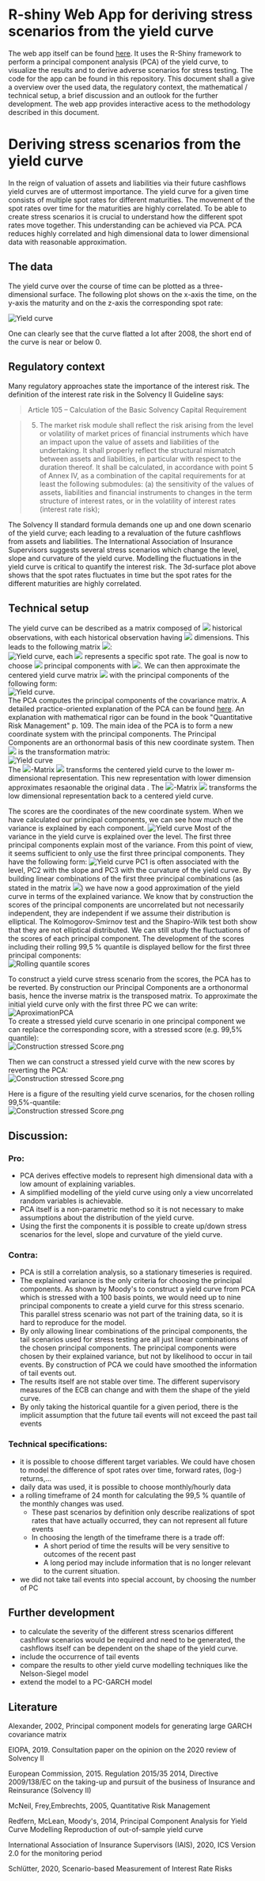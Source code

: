 # R-shiny Web App for deriving stress scenarios from the yield curve
The web app itself can be found [here](https://bt1985.shinyapps.io/ycpca/). It uses the R-Shiny framework to perform a principal component analysis (PCA) of the yield curve, to visualize the results and to derive adverse scenarios for stress testing. The code for the app can be found in this repository. This document shall a give a overview over the used data, the regulatory context, the mathematical / technical setup, a brief discussion and an outlook for the further development. The web app provides interactive acess to the methodology described in this document.

# Deriving stress scenarios from the yield curve
In the reign of valuation of assets and liabilities via their future cashflows yield curves are of uttermost importance. The yield curve for a given time consists of multiple spot rates for different maturities. The movement of the spot rates over time for the maturities are highly correlated. To be able to create stress scenarios it is crucial to understand how the different spot rates move together. This understanding can be achieved via PCA. PCA reduces highly correlated and high dimensional data to lower dimensional data with reasonable approximation. 

## The data
The yield curve over the course of time can be plotted as a three-dimensional surface. The following plot shows on the x-axis the time, on the y-axis the maturity and on the z-axis the corresponding spot rate:

![Yield curve](/assets/yc.png)

One can clearly see that the curve flatted a lot after 2008, the short end of the curve is near or below 0.

## Regulatory context
Many regulatory approaches state the importance of the interest risk. The definition of the interest rate risk in the Solvency II Guideline says:

>Article 105 – Calculation of the Basic Solvency Capital Requirement

>5. The market risk module shall reflect the risk arising from the level or volatility of market prices of financial instruments which have an impact upon the value of assets and liabilities of the undertaking. It shall properly reflect the structural mismatch between assets and liabilities, in particular with respect to the duration thereof. It shall be calculated, in accordance with point 5 of Annex IV, as a combination of the capital requirements for at least the following submodules: (a) the sensitivity of the values of assets, liabilities and financial instruments to changes in the term structure of interest rates, or in the volatility of interest rates (interest rate risk); 

The Solvency II standard formula demands one up and one down scenario of the yield curve; each leading to a revaluation of the future cashflows from assets and liabilities. The International Association of Insurance Supervisors suggests several stress scenarios which change the level, slope and curvature of the yield curve. Modelling the fluctuations in the yield curve is critical to quantify the interest risk. The 3d-surface plot above shows that the spot rates fluctuates in time but the spot rates for the different maturities are highly correlated.

## Technical setup
The yield curve can be described as a matrix composed of <img src="https://render.githubusercontent.com/render/math?math=m"> historical observations, with each historical observation having <img src="https://render.githubusercontent.com/render/math?math=n"> dimensions. This leads to the following matrix <img src="https://render.githubusercontent.com/render/math?math=A_{m,n}">:<br />
![Yield curve](/assets/Matrix.png), each <img src="https://render.githubusercontent.com/render/math?math=a_{i,j}"> represents a specific spot rate. The goal is now to choose <img src="https://render.githubusercontent.com/render/math?math=k"> principal components with <img src="https://render.githubusercontent.com/render/math?math=k<m">. We can then approximate the centered yield curve matrix <img src="https://render.githubusercontent.com/render/math?math=\widehat{A}=A-\mu"> with the principal components of the following form:<br />
![Yield curve](/assets/MatrixPCA.png).  
The PCA computes the principal components of the covariance matrix. A detailed practice-oriented explanation of the PCA can be found [here](https://builtin.com/data-science/step-step-explanation-principal-component-analysis). An explanation with mathematical rigor can be found in the book "Quantitative Risk Management" p. 109. The main idea of the PCA is to form a new coordinate system with the principal components. The Principal Components are an orthonormal basis of this new coordinate system. Then <img src="https://render.githubusercontent.com/render/math?math=U^T"> is the transformation matrix: <br />
![Yield curve](/assets/ConstructionU.png) <br />
The  <img src="https://render.githubusercontent.com/render/math?math=m*n">-Matrix <img src="https://render.githubusercontent.com/render/math?math=U^T"> transforms the centered yield curve to the lower m-dimensional representation. This new representation with lower dimension approximates resaonable the original data . The <img src="https://render.githubusercontent.com/render/math?math=n*m">-Matrix <img src="https://render.githubusercontent.com/render/math?math=U"> transforms the low dimensional representation back to a centered yield curve. 

The scores are the coordinates of the new coordinate system. When we have calculated our principal components, we can see how much of the variance is explained by each component. 
![Yield curve](/assets/ExplainedVariance.png)
Most of the variance in the yield curve is explained over the level. The first three principal components explain most of the variance. From this point of view, it seems sufficient to only use the first three principal components. They have the following form:
![Yield curve](/assets/PC1-3.png)
PC1 is often associated with the level, PC2 with the slope and PC3 with the curvature of the yield curve. By building linear combinations of the first three principal combinations (as stated in the matrix <img src="https://render.githubusercontent.com/render/math?math=\widehat{A}_{m,n}">) we have now a good approximation of the yield curve in terms of the explained variance. We know that by construction the scores of the principal components are uncorrelated but not necessarily independent, they are independent if we assume their distribution is elliptical. The Kolmogorov-Smirnov test and the Shapiro-Wilk test both show that they are not elliptical distributed. We can still study the fluctuations of the scores of each principal component. The development of the scores including their rolling 99,5 % quantile is displayed bellow for the first three principal components: <br />
![Rolling quantile scores](/assets/scoresrollingquantile.png)

To construct a yield curve stress scenario from the scores, the PCA has to be reverted. By construction our Principal Components are a orthonormal basis, hence the inverse matrix is the transposed matrix. To approximate the initial yield curve only with the first three PC we can write: <br />
![AproximationPCA](/assets/AproximationPCA.png)<br />
To create a stressed yield curve scenario in one principal component we can replace the corresponding score, with a stressed score (e.g. 99,5% quantile): <br />
![Construction stressed Score.png](/assets/ConstructionstressedScore.png)

Then we can construct a stressed yield curve with the new scores by reverting the PCA: <br />
![Construction stressed Score.png](/assets/StressAproximation.png)

Here is a figure of the resulting yield curve scenarios, for the chosen rolling 99,5%-quantile: <br />
![Construction stressed Score.png](/assets/YC_StressScenario.png)

## Discussion:

### Pro:
- PCA derives effective models to represent high dimensional data with a low amount of explaining variables. 
- A simplified modelling of the yield curve using only a view uncorrelated random variables is achievable. 
- PCA itself is a non-parametric method so it is not necessary to make assumptions about the distribution of the yield curve. 
- Using the first the components it is possible to create up/down stress scenarios for the level, slope and curvature of the yield curve.

### Contra:
- PCA is still a correlation analysis, so a stationary timeseries is required. 
- The explained variance is the only criteria for choosing the principal components. As shown by Moody's to construct a yield curve from PCA which is stressed with a 100 basis points, we would need up to nine principal components to create a yield curve for this stress scenario. This parallel stress scenario was not part of the training data, so it is hard to reproduce for the model.
- By only allowing linear combinations of the principal components, the tail scenarios used for stress testing are all just linear combinations of the chosen principal components. The principal components were chosen by their explained variance, but not by likelihood to occur in tail events. By construction of PCA we could have smoothed the information of tail events out.
- The results itself are not stable over time. The different supervisory measures of the ECB can change and with them the shape of the yield curve. 
- By only taking the historical quantile for a given period, there is the implicit assumption that the future tail events will not exceed the past tail events

### Technical specifications:
- it is possible to choose different target variables. We could have chosen to model the difference of spot rates over time, forward rates, (log-) returns,…
- daily data was used, it is possible to choose monthly/hourly data
- a rolling timeframe of 24 month for calculating the 99,5 % quantile of the monthly changes was used. 
  - These past scenarios by definition only describe realizations of spot rates that have actually occurred, they can not represent all future events  
  - In choosing the length of the timeframe there is a trade off: 
    - A short period of time the results will be very sensitive to outcomes of the recent past
    - A long period may include information that is no longer relevant to the current situation. 
- we did not take tail events into special account, by choosing the number of PC

## Further development
- to calculate the severity of the different stress scenarios different cashflow scenarios would be required and need to be generated, the cashflows itself can be dependent on the shape of the yield curve. 
- include the occurrence of tail events
- compare the results to other yield curve modelling techniques like the Nelson-Siegel model
- extend the model to a PC-GARCH model 

## Literature

Alexander, 2002, Principal component models for generating large GARCH covariance matrix

EIOPA, 2019. Consultation paper on the opinion on the 2020 review of Solvency II

European Commission, 2015. Regulation 2015/35 2014, Directive 2009/138/EC on the taking-up and pursuit of the business of Insurance and Reinsurance (Solvency II)

McNeil, Frey,Embrechts, 2005, Quantitative Risk Management

Redfern, McLean, Moody's, 2014, Principal Component Analysis for Yield Curve Modelling Reproduction of out-of-sample yield curve

International Association of Insurance Supervisors (IAIS), 2020, ICS Version 2.0 for the monitoring period

Schlütter, 2020, Scenario-based Measurement of Interest Rate Risks
